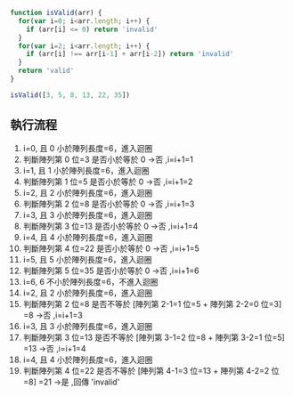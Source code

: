 ``` js
function isValid(arr) {
  for(var i=0; i<arr.length; i++) {
    if (arr[i] <= 0) return 'invalid'
  }
  for(var i=2; i<arr.length; i++) {
    if (arr[i] !== arr[i-1] + arr[i-2]) return 'invalid'
  }
  return 'valid'
}

isValid([3, 5, 8, 13, 22, 35])
```

## 執行流程
1. i=0, 且 0 小於陣列長度=6，進入迴圈
2. 判斷陣列第 0 位=3 是否小於等於 0 →否 ,i=i+1=1
3. i=1, 且 1 小於陣列長度=6，進入迴圈 
4. 判斷陣列第 1 位=5 是否小於等於 0 →否 ,i=i+1=2
5. i=2, 且 2 小於陣列長度=6，進入迴圈
6. 判斷陣列第 2 位=8 是否小於等於 0 →否 ,i=i+1=3
7. i=3, 且 3 小於陣列長度=6，進入迴圈
8. 判斷陣列第 3 位=13 是否小於等於 0 →否 ,i=i+1=4
9. i=4, 且 4 小於陣列長度=6，進入迴圈
10. 判斷陣列第 4 位=22 是否小於等於 0 →否 ,i=i+1=5
11. i=5, 且 5 小於陣列長度=6，進入迴圈
12. 判斷陣列第 5 位=35 是否小於等於 0 →否 ,i=i+1=6
13. i=6, 6 不小於陣列長度=6，不進入迴圈
14. i=2, 且 2 小於陣列長度=6，進入迴圈
15. 判斷陣列第 2 位=8 是否不等於 [陣列第 2-1=1 位=5 + 陣列第 2-2=0 位=3] =8 →否 ,i=i+1=3
16. i=3, 且 3 小於陣列長度=6，進入迴圈
17. 判斷陣列第 3 位=13 是否不等於 [陣列第 3-1=2 位=8 + 陣列第 3-2=1 位=5] =13 →否 ,i=i+1=4
18. i=4, 且 4 小於陣列長度=6，進入迴圈
19. 判斷陣列第 4 位=22 是否不等於 [陣列第 4-1=3 位=13 + 陣列第 4-2=2 位=8] =21 →是 ,回傳 'invalid'
